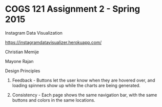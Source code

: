 COGS 121 Assignment 2 - Spring 2015
===========

Instagram Data Visualization

https://instagramdatavisualizer.herokuapp.com/

Christian Memije

Mayone Rajan

Design Principles

1. Feedback - Buttons let the user know when they are hovered over, and loading spinners show up while the charts are being generated.

2. Consistency - Each page shows the same navigation bar, with the same buttons and colors in the same locations.


